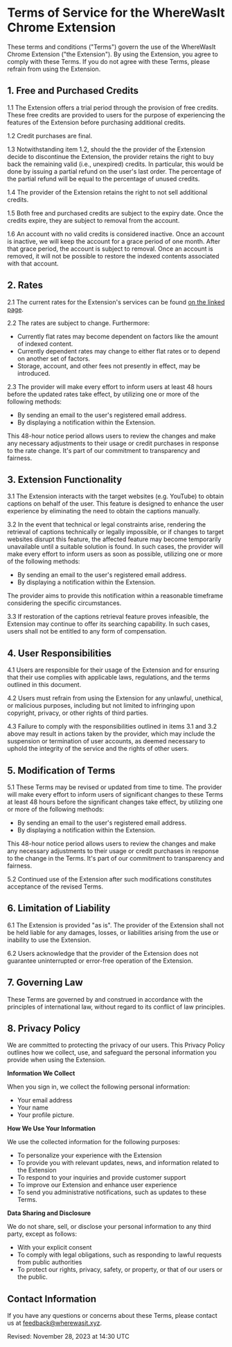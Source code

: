 # Terms of Service for the WhereWasIt Chrome Extension
These terms and conditions ("Terms") govern the use of the WhereWasIt Chrome Extension ("the Extension"). By using the Extension, you agree to comply with these Terms. If you do not agree with these Terms, please refrain from using the Extension.

## 1. Free and Purchased Credits
1.1 The Extension offers a trial period through the provision of free credits. These free credits are provided to users for the purpose of experiencing the features of the Extension before purchasing additional credits.

1.2 Credit purchases are final.

1.3 Notwithstanding item 1.2, should the the provider of the Extension decide to discontinue the Extension, the provider retains the right to buy back the remaining valid (i.e., unexpired) credits. In particular, this would be done by issuing a partial refund on the user's last order. The percentage of the partial refund will be equal to the percentage of unused credits.

1.4 The provider of the Extension retains the right to not sell additional credits.

1.5 Both free and purchased credits are subject to the expiry date. Once the credits expire, they are subject to removal from the account.

1.6 An account with no valid credits is considered inactive. Once an account is inactive, we will keep the account for a grace period of one month. After that grace period, the account is subject to removal. Once an account is removed, it will not be possible to restore the indexed contents associated with that account.

## 2. Rates
2.1 The current rates for the Extension's services can be found [on the linked page](https://github.com/wherewasit/rates#the-current-rates-for-the-wherewasit-chrome-extension).

2.2 The rates are subject to change. Furthermore:

- Currently flat rates may become dependent on factors like the amount of indexed content.
- Currently dependent rates may change to either flat rates or to depend on another set of factors.
- Storage, account, and other fees not presently in effect, may be introduced.

2.3 The provider will make every effort to inform users at least 48 hours before the updated rates take effect, by utilizing one or more of the following methods:

- By sending an email to the user's registered email address.
- By displaying a notification within the Extension.

This 48-hour notice period allows users to review the changes and make any necessary adjustments to their usage or credit purchases in response to the rate change. It's part of our commitment to transparency and fairness.

## 3. Extension Functionality
3.1 The Extension interacts with the target websites (e.g. YouTube) to obtain captions on behalf of the user. This feature is designed to enhance the user experience by eliminating the need to obtain the captions manually.

3.2 In the event that technical or legal constraints arise, rendering the retrieval of captions technically or legally impossible, or if changes to target websites disrupt this feature, the affected feature may become temporarily unavailable until a suitable solution is found. In such cases, the provider will make every effort to inform users as soon as possible, utilizing one or more of the following methods:

- By sending an email to the user's registered email address.
- By displaying a notification within the Extension.

The provider aims to provide this notification within a reasonable timeframe considering the specific circumstances.

3.3 If restoration of the captions retrieval feature proves infeasible, the Extension may continue to offer its searching capability. In such cases, users shall not be entitled to any form of compensation.

## 4. User Responsibilities
4.1 Users are responsible for their usage of the Extension and for ensuring that their use complies with applicable laws, regulations, and the terms outlined in this document.

4.2 Users must refrain from using the Extension for any unlawful, unethical, or malicious purposes, including but not limited to infringing upon copyright, privacy, or other rights of third parties.

4.3 Failure to comply with the responsibilities outlined in items 3.1 and 3.2 above may result in actions taken by the provider, which may include the suspension or termination of user accounts, as deemed necessary to uphold the integrity of the service and the rights of other users.

## 5. Modification of Terms
5.1 These Terms may be revised or updated from time to time. The provider will make every effort to inform users of significant changes to these Terms at least 48 hours before the significant changes take effect, by utilizing one or more of the following methods:

- By sending an email to the user's registered email address.
- By displaying a notification within the Extension.

This 48-hour notice period allows users to review the changes and make any necessary adjustments to their usage or credit purchases in response to the change in the Terms. It's part of our commitment to transparency and fairness.

5.2 Continued use of the Extension after such modifications constitutes acceptance of the revised Terms.

## 6. Limitation of Liability
6.1 The Extension is provided "as is". The provider of the Extension shall not be held liable for any damages, losses, or liabilities arising from the use or inability to use the Extension.

6.2 Users acknowledge that the provider of the Extension does not guarantee uninterrupted or error-free operation of the Extension.

## 7. Governing Law
These Terms are governed by and construed in accordance with the principles of international law, without regard to its conflict of law principles.

## 8. Privacy Policy

We are committed to protecting the privacy of our users. This Privacy Policy outlines how we collect, use, and safeguard the personal information you provide when using the Extension.

**Information We Collect**

When you sign in, we collect the following personal information:

- Your email address
- Your name
- Your profile picture.

**How We Use Your Information**

We use the collected information for the following purposes:

- To personalize your experience with the Extension
- To provide you with relevant updates, news, and information related to the Extension
- To respond to your inquiries and provide customer support
- To improve our Extension and enhance user experience
- To send you administrative notifications, such as updates to these Terms.

**Data Sharing and Disclosure**

We do not share, sell, or disclose your personal information to any third party, except as follows:

- With your explicit consent
- To comply with legal obligations, such as responding to lawful requests from public authorities
- To protect our rights, privacy, safety, or property, or that of our users or the public.

## Contact Information
If you have any questions or concerns about these Terms, please contact us at feedback@wherewasit.xyz.

Revised: November 28, 2023 at 14:30 UTC
